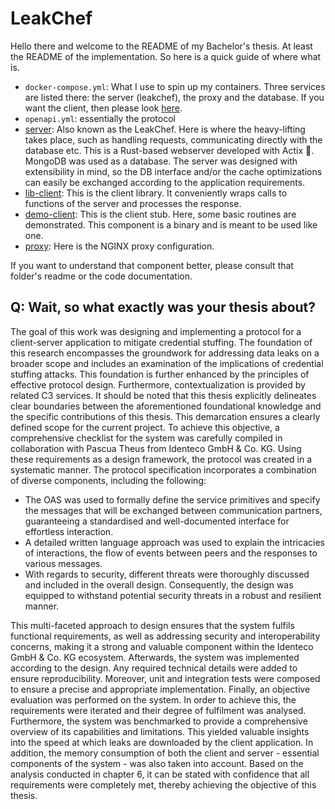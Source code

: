 # LeakChef

Hello there and welcome to the README of my Bachelor's thesis. At least the README of the implementation. So here is a quick guide of where what is. 

- `docker-compose.yml`: What I use to spin up my containers. Three services are listed there: the server (leakchef), the proxy and the database. If you want the client, then please look [here](./demo-client/README.md).
- `openapi.yml`: essentially the protocol
- [server](./server/): Also known as the LeakChef. Here is where the heavy-lifting takes place, such as handling requests, communicating directly with the database etc. This is a Rust-based webserver developed with Actix 🦀. MongoDB was used as a database. The server was designed with extensibility in mind, so the DB interface and/or the cache optimizations can easily be exchanged according to the application requirements.
- [lib-client](./lib-client/): This is the client library. It conveniently wraps calls to functions of the server and processes the response.
- [demo-client](./demo-client/): This is the client stub. Here, some basic routines are demonstrated. This component is a binary and is meant to be used like one.
- [proxy](./proxy/): Here is the NGINX proxy configuration.

If you want to understand that component better, please consult that folder's readme or the code documentation.

## Q: Wait, so what exactly was your thesis about?

The goal of this work was designing and implementing a protocol for a client-server application to mitigate credential stuffing. The foundation of this research encompasses the groundwork for addressing data leaks on a broader scope and includes an examination of the implications of credential stuffing attacks. This foundation is further enhanced by the principles of effective protocol design. Furthermore, contextualization is provided by related C3 services. It should be noted that this thesis explicitly delineates clear boundaries between the aforementioned foundational knowledge and the specific contributions of this thesis. This demarcation ensures a clearly defined scope for the current project. To achieve this objective, a comprehensive checklist for the system was carefully compiled in collaboration with Pascua Theus from Identeco GmbH & Co. KG. Using these requirements as a design framework, the protocol was created in a systematic manner. The protocol specification incorporates a combination of diverse components, including the following:

- The OAS was used to formally define the service primitives and specify the messages that will be exchanged between communication partners, guaranteeing a standardised and well-documented interface for effortless interaction. 
- A detailed written language approach was used to explain the intricacies of interactions, the flow of events between peers and the responses to various messages. 
- With regards to security, different threats were thoroughly discussed and included in the overall design. Consequently, the design was equipped to withstand potential security threats in a robust and resilient manner.


This multi-faceted approach to design ensures that the system fulfils functional requirements, as well as addressing security and interoperability concerns, making it a strong and valuable component within the Identeco GmbH & Co. KG ecosystem. Afterwards, the system was implemented according to the design. Any required technical details were added to ensure reproducibility. Moreover, unit and integration tests were composed to ensure a precise and appropriate implementation. Finally, an objective evaluation was performed on the system. In order to achieve this, the requirements were iterated and their degree of fulfilment was analysed. Furthermore, the system was benchmarked to provide a comprehensive overview of its capabilities and limitations. This yielded valuable insights into the speed at which leaks are downloaded by the client application. In addition, the memory consumption of both the client and server - essential components of the system - was also taken into account. Based on the analysis conducted in chapter 6, it can be stated with confidence that all requirements were completely met, thereby achieving the objective of this thesis.
